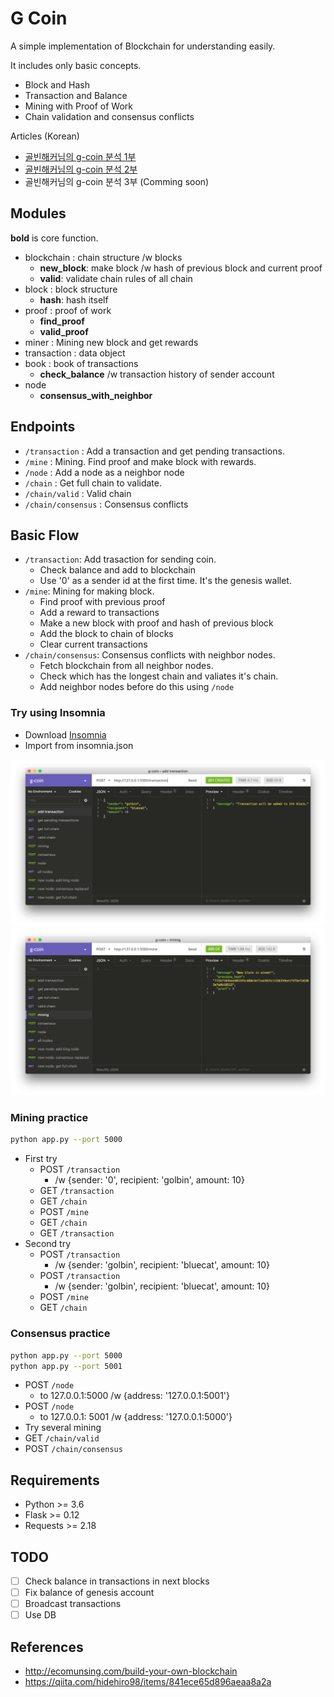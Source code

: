 # G Coin

A simple implementation of Blockchain for understanding easily.

It includes only basic concepts.

- Block and Hash
- Transaction and Balance
- Mining with Proof of Work
- Chain validation and consensus conflicts

Articles (Korean)

- [골빈해커님의 g-coin 분석 1부](https://tykimos.github.io/2018/01/21/g_coin_analysis_part1)
- [골빈해커님의 g-coin 분석 2부](https://tykimos.github.io/2018/01/21/g_coin_analysis_part2)
- 골빈해커님의 g-coin 분석 3부 (Comming soon)

## Modules

**bold** is core function.

- blockchain : chain structure /w blocks
    - **new_block**: make block /w hash of previous block and current proof
    - **valid**: validate chain rules of all chain
- block : block structure
    - **hash**: hash itself
- proof : proof of work
    - **find_proof**
    - **valid_proof**
- miner : Mining new block and get rewards
- transaction : data object
- book : book of transactions
    - **check_balance** /w transaction history of sender account
- node
    - **consensus_with_neighbor**

## Endpoints

- `/transaction` : Add a transaction and get pending transactions.
- `/mine` : Mining. Find proof and make block with rewards.
- `/node` : Add a node as a neighbor node
- `/chain` : Get full chain to validate.
- `/chain/valid` : Valid chain
- `/chain/consensus` : Consensus conflicts

## Basic Flow

- `/transaction`: Add trasaction for sending coin.
    - Check balance and add to blockchain
    - Use '0' as a sender id at the first time. It's the genesis wallet.
- `/mine`: Mining for making block.
    - Find proof with previous proof
    - Add a reward to transactions
    - Make a new block with proof and hash of previous block
    - Add the block to chain of blocks
    - Clear current transactions
- `/chain/consensus`: Consensus conflicts with neighbor nodes.
    - Fetch blockchain from all neighbor nodes.
    - Check which has the longest chain and valiates it's chain.
    - Add neighbor nodes before do this using `/node`

### Try using Insomnia

- Download [Insomnia](https://insomnia.rest/)
- Import from insomnia.json

![](images/transaction.png)
![](images/mining.png)

### Mining practice

```bash
python app.py --port 5000
```

- First try
    - POST `/transaction`
        - /w {sender: '0', recipient: 'golbin', amount: 10}
    - GET `/transaction`
    - GET `/chain`
    - POST `/mine`
    - GET `/chain`
    - GET `/transaction`
- Second try
    - POST `/transaction`
        - /w {sender: 'golbin', recipient: 'bluecat', amount: 10}
    - POST `/transaction`
        - /w {sender: 'golbin', recipient: 'bluecat', amount: 10}
    - POST `/mine`
    - GET `/chain`

### Consensus practice

```bash
python app.py --port 5000
python app.py --port 5001
```

- POST `/node`
    - to 127.0.0.1:5000 /w {address: '127.0.0.1:5001'}
- POST `/node`
    - to 127.0.0.1: 5001 /w {address: '127.0.0.1:5000'}
- Try several mining
- GET `/chain/valid`
- POST `/chain/consensus`

## Requirements

- Python >= 3.6
- Flask >= 0.12
- Requests >= 2.18

## TODO

- [ ] Check balance in transactions in next blocks
- [ ] Fix balance of genesis account
- [ ] Broadcast transactions
- [ ] Use DB

## References

- http://ecomunsing.com/build-your-own-blockchain
- https://qiita.com/hidehiro98/items/841ece65d896aeaa8a2a
